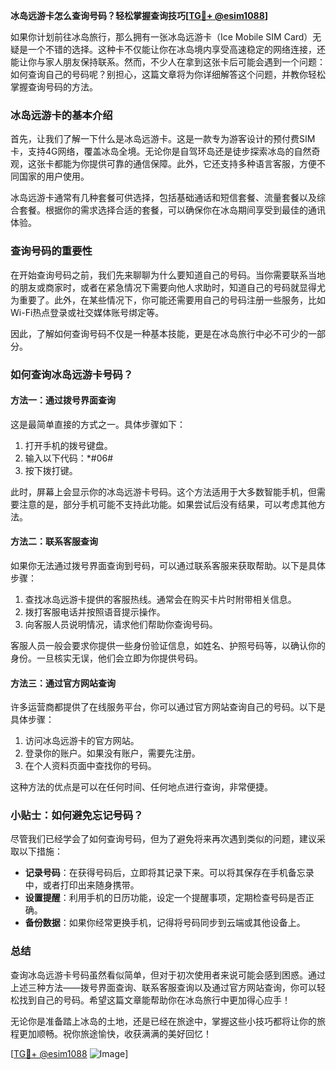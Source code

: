 **冰岛远游卡怎么查询号码？轻松掌握查询技巧[[TG💪+ @esim1088](https://t.me/s/esim1088)]**

如果你计划前往冰岛旅行，那么拥有一张冰岛远游卡（Ice Mobile SIM Card）无疑是一个不错的选择。这种卡不仅能让你在冰岛境内享受高速稳定的网络连接，还能让你与家人朋友保持联系。然而，不少人在拿到这张卡后可能会遇到一个问题：如何查询自己的号码呢？别担心，这篇文章将为你详细解答这个问题，并教你轻松掌握查询号码的方法。

### 冰岛远游卡的基本介绍

首先，让我们了解一下什么是冰岛远游卡。这是一款专为游客设计的预付费SIM卡，支持4G网络，覆盖冰岛全境。无论你是自驾环岛还是徒步探索冰岛的自然奇观，这张卡都能为你提供可靠的通信保障。此外，它还支持多种语言客服，方便不同国家的用户使用。

冰岛远游卡通常有几种套餐可供选择，包括基础通话和短信套餐、流量套餐以及综合套餐。根据你的需求选择合适的套餐，可以确保你在冰岛期间享受到最佳的通讯体验。

### 查询号码的重要性

在开始查询号码之前，我们先来聊聊为什么要知道自己的号码。当你需要联系当地的朋友或商家时，或者在紧急情况下需要向他人求助时，知道自己的号码就显得尤为重要了。此外，在某些情况下，你可能还需要用自己的号码注册一些服务，比如Wi-Fi热点登录或社交媒体账号绑定等。

因此，了解如何查询号码不仅是一种基本技能，更是在冰岛旅行中必不可少的一部分。

### 如何查询冰岛远游卡号码？

#### 方法一：通过拨号界面查询

这是最简单直接的方式之一。具体步骤如下：

1. 打开手机的拨号键盘。
2. 输入以下代码：*#06#
3. 按下拨打键。

此时，屏幕上会显示你的冰岛远游卡号码。这个方法适用于大多数智能手机，但需要注意的是，部分手机可能不支持此功能。如果尝试后没有结果，可以考虑其他方法。

#### 方法二：联系客服查询

如果你无法通过拨号界面查询到号码，可以通过联系客服来获取帮助。以下是具体步骤：

1. 查找冰岛远游卡提供的客服热线。通常会在购买卡片时附带相关信息。
2. 拨打客服电话并按照语音提示操作。
3. 向客服人员说明情况，请求他们帮助你查询号码。

客服人员一般会要求你提供一些身份验证信息，如姓名、护照号码等，以确认你的身份。一旦核实无误，他们会立即为你提供号码。

#### 方法三：通过官方网站查询

许多运营商都提供了在线服务平台，你可以通过官方网站查询自己的号码。以下是具体步骤：

1. 访问冰岛远游卡的官方网站。
2. 登录你的账户。如果没有账户，需要先注册。
3. 在个人资料页面中查找你的号码。

这种方法的优点是可以在任何时间、任何地点进行查询，非常便捷。

### 小贴士：如何避免忘记号码？

尽管我们已经学会了如何查询号码，但为了避免将来再次遇到类似的问题，建议采取以下措施：

- **记录号码**：在获得号码后，立即将其记录下来。可以将其保存在手机备忘录中，或者打印出来随身携带。
- **设置提醒**：利用手机的日历功能，设定一个提醒事项，定期检查号码是否正确。
- **备份数据**：如果你经常更换手机，记得将号码同步到云端或其他设备上。

### 总结

查询冰岛远游卡号码虽然看似简单，但对于初次使用者来说可能会感到困惑。通过上述三种方法——拨号界面查询、联系客服查询以及通过官方网站查询，你可以轻松找到自己的号码。希望这篇文章能帮助你在冰岛旅行中更加得心应手！

无论你是准备踏上冰岛的土地，还是已经在旅途中，掌握这些小技巧都将让你的旅程更加顺畅。祝你旅途愉快，收获满满的美好回忆！

[[TG💪+ @esim1088](https://t.me/s/esim1088) ![Image](https://i.postimg.cc/4NQfJmqS/Snipaste-2025-05-13-00-14-12.png)]